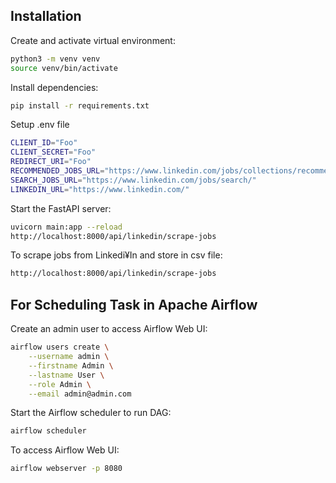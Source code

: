 ## Installation

Create and activate virtual environment:

```sh
python3 -m venv venv
source venv/bin/activate
```

Install dependencies:

```sh
pip install -r requirements.txt
```

Setup .env file

```sh
CLIENT_ID="Foo"
CLIENT_SECRET="Foo"
REDIRECT_URI="Foo"
RECOMMENDED_JOBS_URL="https://www.linkedin.com/jobs/collections/recommended"
SEARCH_JOBS_URL="https://www.linkedin.com/jobs/search/"
LINKEDIN_URL="https://www.linkedin.com/"
```

Start the FastAPI server:

```sh
uvicorn main:app --reload
http://localhost:8000/api/linkedin/scrape-jobs
```

To scrape jobs from Linkedi¥In and store in csv file:

```sh
http://localhost:8000/api/linkedin/scrape-jobs
```

## For Scheduling Task in Apache Airflow

Create an admin user to access Airflow Web UI:

```sh
airflow users create \
    --username admin \
    --firstname Admin \
    --lastname User \
    --role Admin \
    --email admin@admin.com
```

Start the Airflow scheduler to run DAG:

```sh
airflow scheduler
```

To access Airflow Web UI:

```sh
airflow webserver -p 8080
```
